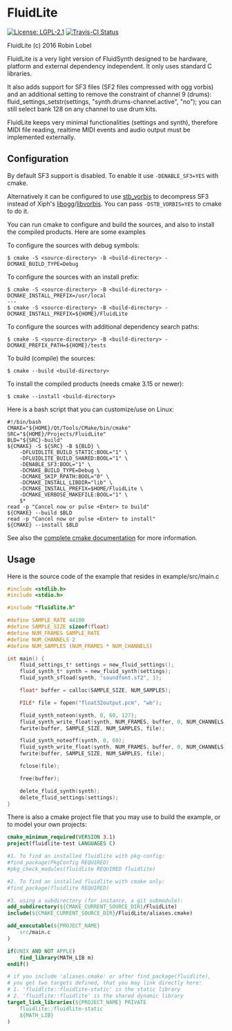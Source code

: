 # FluidLite

[![License: LGPL-2.1](https://img.shields.io/badge/License-LGPL--2.1-brightgreen.svg)](https://opensource.org/licenses/LGPL-2.1)
[![Travis-CI Status](https://travis-ci.com/katyo/fluidlite.svg?branch=master)](https://travis-ci.com/katyo/fluidlite)

FluidLite (c) 2016 Robin Lobel

FluidLite is a very light version of FluidSynth
designed to be hardware, platform and external dependency independent.
It only uses standard C libraries.

It also adds support for SF3 files (SF2 files compressed with ogg vorbis)
and an additional setting to remove the constraint of channel 9 (drums):
fluid_settings_setstr(settings, "synth.drums-channel.active", "no");
you can still select bank 128 on any channel to use drum kits.

FluidLite keeps very minimal functionalities (settings and synth),
therefore MIDI file reading, realtime MIDI events and audio output must be
implemented externally.

## Configuration

By default SF3 support is disabled. To enable it use `-DENABLE_SF3=YES` with cmake.

Alternatively it can be configured to use [stb_vorbis](https://github.com/nothings/stb)
to decompress SF3 instead of Xiph's [libogg](https://github.com/xiph/ogg)/[libvorbis](https://github.com/xiph/vorbis).
You can pass `-DSTB_VORBIS=YES` to cmake to do it.

You can run cmake to configure and build the sources, and also to install the
compiled products. Here are some examples

To configure the sources with debug symbols:

~~~
$ cmake -S <source-directory> -B <build-directory> -DCMAKE_BUILD_TYPE=Debug
~~~

To configure the sources with an install prefix:

~~~
$ cmake -S <source-directory> -B <build-directory> -DCMAKE_INSTALL_PREFIX=/usr/local
---
$ cmake -S <source-directory> -B <build-directory> -DCMAKE_INSTALL_PREFIX=${HOME}/FluidLite
~~~

To configure the sources with additional dependency search paths:

~~~
$ cmake -S <source-directory> -B <build-directory> -DCMAKE_PREFIX_PATH=${HOME}/tests
~~~

To build (compile) the sources:

~~~
$ cmake --build <build-directory>
~~~

To install the compiled products (needs cmake 3.15 or newer):

~~~
$ cmake --install <build-directory>
~~~

Here is a bash script that you can customize/use on Linux:

~~~shell
#!/bin/bash
CMAKE="${HOME}/Qt/Tools/CMake/bin/cmake"
SRC="${HOME}/Projects/FluidLite"
BLD="${SRC}-build"
${CMAKE} -S ${SRC} -B ${BLD} \
    -DFLUIDLITE_BUILD_STATIC:BOOL="1" \
    -DFLUIDLITE_BUILD_SHARED:BOOL="1" \
    -DENABLE_SF3:BOOL="1" \
    -DCMAKE_BUILD_TYPE=Debug \
    -DCMAKE_SKIP_RPATH:BOOL="0" \
    -DCMAKE_INSTALL_LIBDIR="lib" \
    -DCMAKE_INSTALL_PREFIX=$HOME/FluidLite \
    -DCMAKE_VERBOSE_MAKEFILE:BOOL="1" \
    $*
read -p "Cancel now or pulse <Enter> to build"
${CMAKE} --build $BLD
read -p "Cancel now or pulse <Enter> to install"
${CMAKE} --install $BLD
~~~

See also the [complete cmake documentation](https://cmake.org/cmake/help/latest/manual/cmake.1.html) for more information.

## Usage

Here is the source code of the example that resides in example/src/main.c

```c
#include <stdlib.h>
#include <stdio.h>

#include "fluidlite.h"

#define SAMPLE_RATE 44100
#define SAMPLE_SIZE sizeof(float)
#define NUM_FRAMES SAMPLE_RATE
#define NUM_CHANNELS 2
#define NUM_SAMPLES (NUM_FRAMES * NUM_CHANNELS)

int main() {
    fluid_settings_t* settings = new_fluid_settings();
    fluid_synth_t* synth = new_fluid_synth(settings);
    fluid_synth_sfload(synth, "soundfont.sf2", 1);

    float* buffer = calloc(SAMPLE_SIZE, NUM_SAMPLES);

    FILE* file = fopen("float32output.pcm", "wb");

    fluid_synth_noteon(synth, 0, 60, 127);
    fluid_synth_write_float(synth, NUM_FRAMES, buffer, 0, NUM_CHANNELS, buffer, 1, NUM_CHANNELS);
    fwrite(buffer, SAMPLE_SIZE, NUM_SAMPLES, file);

    fluid_synth_noteoff(synth, 0, 60);
    fluid_synth_write_float(synth, NUM_FRAMES, buffer, 0, NUM_CHANNELS, buffer, 1, NUM_CHANNELS);
    fwrite(buffer, SAMPLE_SIZE, NUM_SAMPLES, file);

    fclose(file);

    free(buffer);

    delete_fluid_synth(synth);
    delete_fluid_settings(settings);
}
```

There is also a cmake project file that you may use to build the example, or to
model your own projects:

~~~cmake
cmake_minimum_required(VERSION 3.1)
project(fluidlite-test LANGUAGES C)

#1. To find an installed fluidlite with pkg-config:
#find_package(PkgConfig REQUIRED)
#pkg_check_modules(fluidlite REQUIRED fluidlite)

#2. To find an installed fluidlite with cmake only:
#find_package(fluidlite REQUIRED)

#3. using a subdirectory (for instance, a git submodule):
add_subdirectory(${CMAKE_CURRENT_SOURCE_DIR}/FluidLite)
include(${CMAKE_CURRENT_SOURCE_DIR}/FluidLite/aliases.cmake)

add_executable(${PROJECT_NAME}
    src/main.c
)

if(UNIX AND NOT APPLE)
    find_library(MATH_LIB m)
endif()

# if you include 'aliases.cmake' or after find_package(fluidlite),
# you get two targets defined, that you may link directly here:
# 1. 'fluidlite::fluidlite-static' is the static library
# 2. 'fluidlite::fluidlite' is the shared dynamic library
target_link_libraries(${PROJECT_NAME} PRIVATE
    fluidlite::fluidlite-static
    ${MATH_LIB}
)
~~~
